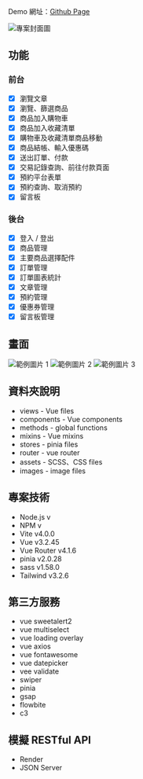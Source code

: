 Demo 網址：[Github Page](https://noname135.github.io/TWTravel/)

![專案封面圖]()

## 功能
### 前台
- [x] 瀏覽文章
- [x] 瀏覽、篩選商品
- [x] 商品加入購物車
- [x] 商品加入收藏清單
- [x] 購物車及收藏清單商品移動
- [x] 商品結帳、輸入優惠碼
- [x] 送出訂單、付款
- [x] 交易記錄查詢、前往付款頁面
- [x] 預約平台表單
- [x] 預約查詢、取消預約
- [x] 留言板

### 後台
- [x] 登入 / 登出
- [x] 商品管理
- [x] 主要商品選擇配件
- [x] 訂單管理
- [x] 訂單圖表統計
- [x] 文章管理
- [x] 預約管理
- [x] 優惠券管理
- [x] 留言板管理

## 畫面

![範例圖片 1]()
![範例圖片 2]()
![範例圖片 3]()

## 資料夾說明

- views - Vue files
- components - Vue components
- methods - global functions
- mixins - Vue mixins
- stores - pinia files
- router - vue router
- assets - SCSS、CSS files
- images - image files


## 專案技術

- Node.js v
- NPM v
- Vite v4.0.0
- Vue v3.2.45
- Vue Router v4.1.6
- pinia v2.0.28
- sass v1.58.0
- Tailwind v3.2.6


## 第三方服務

- vue sweetalert2
- vue multiselect
- vue loading overlay
- vue axios
- vue fontawesome
- vue datepicker
- vee validate
- swiper
- pinia
- gsap
- flowbite
- c3


## 模擬 RESTful API
- Render
- JSON Server
